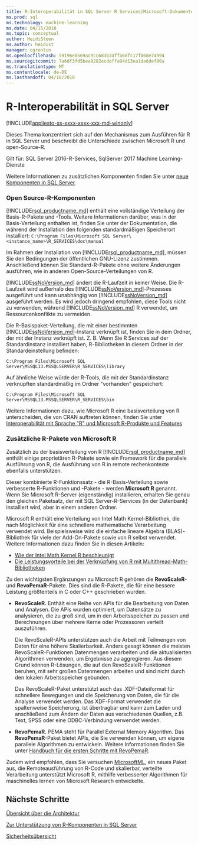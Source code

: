 ```yaml
---
title: R-Interoperabilität in SQL Server R Services|Microsoft-Dokumente
ms.prod: sql
ms.technology: machine-learning
ms.date: 04/15/2018
ms.topic: conceptual
author: HeidiSteen
ms.author: heidist
manager: cgronlun
ms.openlocfilehash: 59196e0569ac9cc683b3affa68fc17f068e74994
ms.sourcegitcommit: 7a6df3fd5bea9282ecdeffa94d13ea1da6def80a
ms.translationtype: MT
ms.contentlocale: de-DE
ms.lasthandoff: 04/16/2018
---
```

# <a name="r-interoperability-in-sql-server"></a>R-Interoperabilität in SQL Server
[!INCLUDE[appliesto-ss-xxxx-xxxx-xxx-md-winonly](../../includes/appliesto-ss-xxxx-xxxx-xxx-md-winonly.md)]

Dieses Thema konzentriert sich auf den Mechanismus zum Ausführen für R in SQL Server und beschreibt die Unterschiede zwischen Microsoft R und open-Source-R.

Gilt für: SQL Server 2016-R-Services, SqlServer 2017 Machine Learning-Dienste

Weitere Informationen zu zusätzlichen Komponenten finden Sie unter [neue Komponenten in SQL Server](../../advanced-analytics/r-services/new-components-in-sql-server-to-support-r.md).

### <a name="open-source-r-components"></a>Open Source-R-Komponenten

[!INCLUDE[rsql_productname_md](../../includes/rsql-productname-md.md)] enthält eine vollständige Verteilung der Basis-R-Pakete und -Tools. Weitere Informationen darüber, was in der Basis-Verteilung enthalten ist, finden Sie unter der Dokumentation, die während der Installation den folgenden standardmäßigen Speicherort installiert: `C:\Program Files\Microsoft SQL Server\<instance_name>\R_SERVICES\doc\manual`

Im Rahmen der Installation von [!INCLUDE[rsql_productname_md](../../includes/rsql-productname-md.md)], müssen Sie den Bedingungen der öffentlichen GNU-Lizenz zustimmen. Anschließend können Sie Standard-R-Pakete ohne weitere Änderungen ausführen, wie in anderen Open-Source-Verteilungen von R.

[!INCLUDE[ssNoVersion_md](../../includes/ssnoversion-md.md)] ändert die R-Laufzeit in keiner Weise. Die R-Laufzeit wird außerhalb des [!INCLUDE[ssNoVersion_md](../../includes/ssnoversion-md.md)]-Prozesses ausgeführt und kann unabhängig von [!INCLUDE[ssNoVersion_md](../../includes/ssnoversion-md.md)] ausgeführt werden. Es wird jedoch dringend empfohlen, diese Tools nicht zu verwenden, während [!INCLUDE[ssNoVersion_md](../../includes/ssnoversion-md.md)] R verwendet, um Ressourcenkonflikte zu vermeiden.

Die R-Basispaket-Verteilung, die mit einer bestimmten [!INCLUDE[ssNoVersion_md](../../includes/ssnoversion-md.md)]-Instanz verknüpft ist, finden Sie in dem Ordner, der mit der Instanz verknüpft ist. Z. B. Wenn Sie R Services auf der Standardinstanz installiert haben, R-Bibliotheken in diesem Ordner in der Standardeinstellung befinden:

    C:\Program Files\Microsoft SQL Server\MSSQL13.MSSQLSERVER\R_SERVICES\library

Auf ähnliche Weise würde der R-Tools, die mit der Standardinstanz verknüpften standardmäßig im Ordner "vorhanden" gespeichert:

    C:\Program Files\Microsoft SQL Server\MSSQL13.MSSQLSERVER\R_SERVICES\bin

Weitere Informationen dazu, wie Microsoft R eine basisverteilung von R unterscheiden, die von CRAN auftreten können, finden Sie unter [Interoperabilität mit Sprache "R" und Microsoft R-Produkte und Features](https://docs.microsoft.com/en-us/r-server/what-is-r-server-interoperability)

### <a name="additional-r-packages-from-microsoft-r"></a>Zusätzliche R-Pakete von Microsoft R

Zusätzlich zu der basisverteilung von R [!INCLUDE[rsql_productname_md](../../includes/rsql-productname-md.md)] enthält einige proprietären R-Pakete sowie ein Framework für die parallele Ausführung von R, die Ausführung von R in remote rechenkontexte ebenfalls unterstützen.

Dieser kombinierte R-Funktionssatz - die R-Basis-Verteilung sowie verbesserte R-Funktionen und -Pakete - werden **Microsoft R** genannt. Wenn Sie Microsoft R-Server (eigenständig) installieren, erhalten Sie genau den gleichen Paketsatz, der mit SQL Server-R-Services (in der Datenbank) installiert wird, aber in einem anderen Ordner.

Microsoft R enthält eine Verteilung von Intel Math Kernel-Bibliothek, die nach Möglichkeit für eine schnellere mathematische Verarbeitung verwendet wird. Beispielsweise wird die einfache lineare Algebra (BLAS)-Bibliothek für viele der Add-On-Pakete sowie von R selbst verwendet. Weitere Informationen dazu finden Sie in diesen Artikeln:

+ [Wie der Intel Math Kernel R beschleunigt](http://blog.revolutionanalytics.com/2014/10/revolution-r-open-mkl.html)
+ [Die Leistungsvorteile bei der Verknüpfung von R mit Multithread-Math-Bibliotheken](http://blog.revolutionanalytics.com/2010/06/performance-benefits-of-multithreaded-r.html)

Zu den wichtigsten Ergänzungen zu Microsoft R gehören die **RevoScaleR**- und **RevoPemaR**-Pakete. Dies sind die R-Pakete, die für eine bessere Leistung größtenteils in C oder C++ geschrieben wurden.

+ **RevoScaleR.** Enthält eine Reihe von APIs für die Bearbeitung von Daten und Analysen. Die APIs wurden optimiert, um Datensätze zu analysieren, die zu groß sind, um in den Arbeitsspeicher zu passen und Berechnungen über mehrere Kerne oder Prozessoren verteilt auszuführen.

   Die RevoScaleR-APIs unterstützen auch die Arbeit mit Teilmengen von Daten für eine höhere Skalierbarkeit. Anders gesagt können die meisten RevoScaleR-Funktionen Datenmengen verarbeiten und die aktualisierten Algorithmen verwenden, um Ergebnisse zu aggregieren. Aus diesem Grund können R-Lösungen, die auf den RevoScaleR-Funktionen beruhen, mit sehr großen Datenmengen arbeiten und sind nicht durch den lokalen Arbeitsspeicher gebunden.

  Das RevoScaleR-Paket unterstützt auch das .XDF-Dateiformat für schnellere Bewegungen und die Speicherung von Daten, die für die Analyse verwendet werden. Das XDF-Format verwendet die spaltenweise Speicherung, ist übertragbar und kann zum Laden und anschließend zum Ändern der Daten aus verschiedenen Quellen, z.B. Text, SPSS oder eine ODBC-Verbindung verwendet werden. 

+ **RevoPemaR.** PEMA steht für Parallel External Memory Algorithm. Das **RevoPemaR**-Paket bietet APIs, die Sie verwenden können, um eigene parallele Algorithmen zu entwickeln. Weitere Informationen finden Sie unter [Handbuch für die ersten Schritte mit RevoPemaR](https://docs.microsoft.com/r-server/r/how-to-developer-pemar).

Zudem wird empfohlen, dass Sie versuchen [MicrosoftML](https://docs.microsoft.com/r-server/r/concept-what-is-the-microsoftml-package), ein neues Paket aus, die Remoteausführung von R-Code und skalierbar, verteilte Verarbeitung unterstützt Microsoft R, mithilfe verbesserter Algorithmen für maschinelles lernen von Microsoft Research entwickelte.

## <a name="next-steps"></a>Nächste Schritte

[Übersicht über die Architektur](../../advanced-analytics/r/architecture-overview-sql-server-r.md)

[Zur Unterstützung von R-Komponenten in SQL Server](../../advanced-analytics/r/new-components-in-sql-server-to-support-r.md)

[Sicherheitsübersicht](../../advanced-analytics/r/security-overview-sql-server-r.md)

